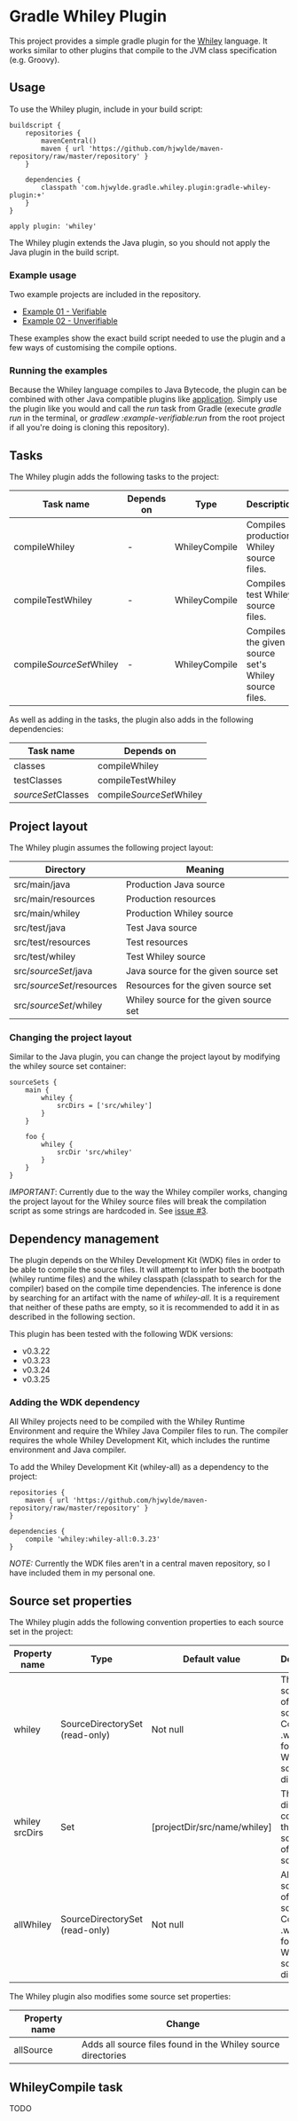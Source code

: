 # Gradle Whiley Plugin

This project provides a simple gradle plugin for the [Whiley](http://whiley.org/ "Whiley") language. It works similar to other plugins that compile to the JVM class specification (e.g. Groovy).

## Usage

To use the Whiley plugin, include in your build script:

    buildscript {
        repositories {
            mavenCentral()
            maven { url 'https://github.com/hjwylde/maven-repository/raw/master/repository' }
        }

        dependencies {
            classpath 'com.hjwylde.gradle.whiley.plugin:gradle-whiley-plugin:+'
        }
    }

    apply plugin: 'whiley'

The Whiley plugin extends the Java plugin, so you should not apply the Java plugin in the build script.

### Example usage

Two example projects are included in the repository.

* [Example 01 - Verifiable](https://github.com/hjwylde/gradle-whiley-plugin/tree/master/subprojects/example-verifiable "Example 01 - Verifiable")
* [Example 02 - Unverifiable](https://github.com/hjwylde/gradle-whiley-plugin/tree/master/subprojects/example-unverifiable "Example 01 - Unverifiable")

These examples show the exact build script needed to use the plugin and a few ways of customising the compile options.

### Running the examples

Because the Whiley language compiles to Java Bytecode, the plugin can be combined with other Java compatible plugins like [application](http://www.gradle.org/docs/current/userguide/application_plugin.html "The Application Plugin"). Simply use the plugin like you would and call the _run_ task from Gradle (execute _gradle run_ in the terminal, or _gradlew :example-verifiable:run_ from the root project if all you're doing is cloning this repository).

## Tasks

The Whiley plugin adds the following tasks to the project:

Task name|Depends on|Type|Description
---------|----------|----|-----------
compileWhiley|-|WhileyCompile|Compiles production Whiley source files.
compileTestWhiley|-|WhileyCompile|Compiles test Whiley source files.
compile<i>SourceSet</i>Whiley|-|WhileyCompile|Compiles the given source set's Whiley source files.

As well as adding in the tasks, the plugin also adds in the following dependencies:

Task name|Depends on
---------|----------
classes|compileWhiley
testClasses|compileTestWhiley
<i>sourceSet</i>Classes|compile<i>SourceSet</i>Whiley

## Project layout

The Whiley plugin assumes the following project layout:

Directory|Meaning
---------|-------
src/main/java|Production Java source
src/main/resources|Production resources
src/main/whiley|Production Whiley source
src/test/java|Test Java source
src/test/resources|Test resources
src/test/whiley|Test Whiley source
src/_sourceSet_/java|Java source for the given source set
src/_sourceSet_/resources|Resources for the given source set
src/_sourceSet_/whiley|Whiley source for the given source set

### Changing the project layout

Similar to the Java plugin, you can change the project layout by modifying the whiley source set container:

    sourceSets {
        main {
            whiley {
                srcDirs = ['src/whiley']
            }
        }

        foo {
            whiley {
                srcDir 'src/whiley'
            }
        }
    }

*IMPORTANT*:
Currently due to the way the Whiley compiler works, changing the project layout for the Whiley source files will break the compilation script as some strings are hardcoded in. See [issue #3](https://github.com/hjwylde/gradle-whiley-plugin/issues/3 "Source Set Directories").

## Dependency management

The plugin depends on the Whiley Development Kit (WDK) files in order to be able to compile the source files. It will attempt to infer both the bootpath (whiley runtime files) and the whiley classpath (classpath to search for the compiler) based on the compile time dependencies. The inference is done by searching for an artifact with the name of _whiley-all_. It is a requirement that neither of these paths are empty, so it is recommended to add it in as described in the following section.

This plugin has been tested with the following WDK versions:
* v0.3.22
* v0.3.23
* v0.3.24
* v0.3.25

### Adding the WDK dependency

All Whiley projects need to be compiled with the Whiley Runtime Environment and require the Whiley Java Compiler files to run. The compiler requires the whole Whiley Development Kit, which includes the runtime environment and Java compiler.

To add the Whiley Development Kit (whiley-all) as a dependency to the project:

    repositories {
        maven { url 'https://github.com/hjwylde/maven-repository/raw/master/repository' }
    }

    dependencies {
        compile 'whiley:whiley-all:0.3.23'
    }

*NOTE:*
Currently the WDK files aren't in a central maven repository, so I have included them in my personal one.

## Source set properties

The Whiley plugin adds the following convention properties to each source set in the project:

Property name|Type|Default value|Description
-------------|----|-------------|-----------
whiley|SourceDirectorySet (read-only)|Not null|The Whiley source files of this source set. Contains all .whiley files found in the Whiley source directories.
whiley srcDirs|Set<File>|[projectDir/src/name/whiley]|The source directories containing the Whiley source files of this source set.
allWhiley|SourceDirectorySet (read-only)|Not null|All Whiley source files of this source set. Contains all .whiley files found in the Whiley source directories.

The Whiley plugin also modifies some source set properties:

Property name|Change
-------------|------
allSource|Adds all source files found in the Whiley source directories

## WhileyCompile task

TODO

